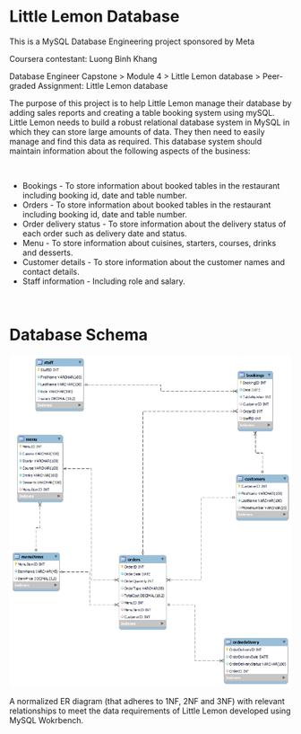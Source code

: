 # Little Lemon Database
This is a MySQL Database Engineering project sponsored by Meta

Coursera contestant: Luong Binh Khang

Database Engineer Capstone > 
Module 4 > 
Little Lemon database > 
Peer-graded Assignment: Little Lemon database

The purpose of this project is to help Little Lemon manage their database by adding sales reports and creating a table booking system using mySQL.
Little Lemon needs to build a robust relational database system in MySQL in which they can store large amounts of data. 
They then need to easily manage and find this data as required. This database system should maintain information about the following aspects of the business:  

<br/>

* Bookings - To store information about booked tables in the restaurant including booking id, date and table number.
* Orders - To store information about booked tables in the restaurant including booking id, date and table number.
* Order delivery status - To store information about the delivery status of each order such as delivery date and status.
* Menu - To store information about cuisines, starters, courses, drinks and desserts.
* Customer details - To store information about the customer names and contact details.
* Staff information - Including role and salary.

<br/>

# Database Schema

![ERDIAGRAM](https://github.com/KhanggLB/Little_Lemon_Database/blob/main/LittleLemon_Diagram.png)

A normalized ER diagram (that adheres to 1NF, 2NF and 3NF) with relevant relationships to meet the data requirements of Little Lemon developed using MySQL Wokrbench.
